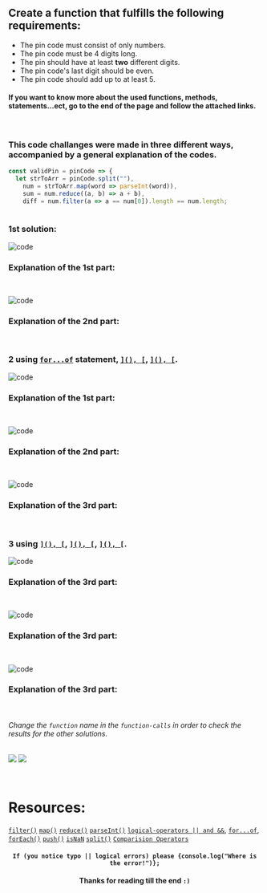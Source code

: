 ## Create a function that fulfills the following requirements:
* The pin code must consist of only numbers.
* The pin code must be 4 digits long.
* The pin should have at least **two** different digits.
* The pin code's last digit should be even.
* The pin code should add up to at least 5.

#### If you want to know more about the used functions, methods, statements...ect, go to the end of the page and follow the attached links.

<br>

### This code challanges were made in three different ways, accompanied by a general explanation of the codes.
```javascript
const validPin = pinCode => {
  let strToArr = pinCode.split(""),
    num = strToArr.map(word => parseInt(word)),
    sum = num.reduce((a, b) => a + b),
    diff = num.filter(a => a == num[0]).length == num.length;
  
```
### 1st solution:



![code](https://github.com/ZakariaHn/validation/blob/master/Images/validation/va1.png)
### Explanation of the 1st part:

<br>

![code](https://github.com/ZakariaHn/validation/blob/master/Images/validation/val2.png)
### Explanation of the 2nd part:

<br>

### 2 using [`for...of`](https://developer.mozilla.org/en-US/docs/Web/JavaScript/Reference/Statements/for...of) statement, [``](), [``](), [``](), [``]().
![code](https://github.com/ZakariaHn/validation/blob/master/Images/validation2/val11.png)
### Explanation of the 1st part:

<br>

![code](https://github.com/ZakariaHn/validation/blob/master/Images/validation2/val22.png)
### Explanation of the 2nd part:

<br>

![code](https://github.com/ZakariaHn/validation/blob/master/Images/validation2/val33.png)
### Explanation of the 3rd part:

<br>

### 3 using [``](), [``](), [``](), [``](), [``](), [``](). 
![code](https://github.com/ZakariaHn/validation/blob/master/Images/validation3/val111.png)
### Explanation of the 3rd part:

<br>

![code](https://github.com/ZakariaHn/validation/blob/master/Images/validation3/val222.png)
### Explanation of the 3rd part:

<br>

![code](https://github.com/ZakariaHn/validation/blob/master/Images/validation3/val333.png)
### Explanation of the 3rd part:

<br>

###### Change the `function` name in the `function-calls` in order to check the results for the other solutions.
![](https://github.com/ZakariaHn/validation/blob/master/Images/consolLogValidPin.png)
![](https://github.com/ZakariaHn/validation/blob/master/Images/resultValidPin.png)

<br>

# Resources:
[`filter()`](https://developer.mozilla.org/de/docs/Web/JavaScript/Reference/Global_Objects/Array/filter) 
[`map()`](https://developer.mozilla.org/de/docs/Web/JavaScript/Reference/Global_Objects/Map) 
[`reduce()`](https://developer.mozilla.org/en-US/docs/Web/JavaScript/Reference/Global_Objects/Array/Reduce) 
[`parseInt()`](https://developer.mozilla.org/de/docs/Web/JavaScript/Reference/Global_Objects/parseInt) 
[`logical-operators || and &&`](https://developer.mozilla.org/en-US/docs/Web/JavaScript/Reference/Operators/Logical_Operators), 
[`for...of`](https://developer.mozilla.org/en-US/docs/Web/JavaScript/Reference/Statements/for...of), 
[`forEach()`](https://developer.mozilla.org/de/docs/Web/JavaScript/Reference/Global_Objects/Array/forEach) 
[`push()`](https://developer.mozilla.org/en-US/docs/Web/JavaScript/Reference/Global_Objects/Array/push) 
[`isNaN`](https://developer.mozilla.org/en-US/docs/Web/JavaScript/Reference/Global_Objects/isNaN) 
[`split()`](https://developer.mozilla.org/en-US/docs/Web/JavaScript/Reference/Global_Objects/String/split) 
[`Comparision Operators`](https://developer.mozilla.org/en-US/docs/Web/JavaScript/Guide/Expressions_and_Operators#Comparison) 

#### <p align = "center">`If (you notice typo || logical errors) please {console.log("Where is the error!")};`</p>
#### <p align = "center">Thanks for reading till the end `:)` </p>
